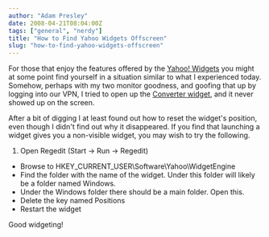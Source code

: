 ```yaml
---
author: "Adam Presley"
date: 2008-04-21T08:04:00Z
tags: ["general", "nerdy"]
title: "How to Find Yahoo Widgets Offscreen"
slug: "how-to-find-yahoo-widgets-offscreen"
---
```


For those that enjoy the features offered by the [Yahoo! Widgets](http://widgets.yahoo.com) you
might at some point find yourself in a situation similar to what I
experienced today. Somehow, perhaps with my two monitor goodness, and
goofing that up by logging into our VPN, I tried to open up the
[Converter widget](http://widgets.yahoo.com/widgets/widget-converter), and it never showed up on the screen.

After a bit of digging I at least found out how to reset the widget's
position, even though I didn't find out why it disappeared. If you find
that launching a widget gives you a non-visible widget, you may wish to
try the following.

1. Open Regedit (Start -> Run -> Regedit)
* Browse to HKEY_CURRENT_USER\Software\Yahoo\WidgetEngine
* Find the folder with the name of the widget. Under this folder will likely be a folder named Windows.
* Under the Windows folder there should be a main folder. Open this.
* Delete the key named Positions
* Restart the widget

Good widgeting!
